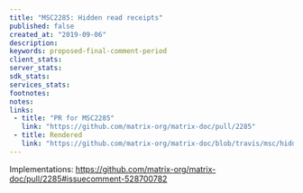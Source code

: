 ```yaml
---
title: "MSC2285: Hidden read receipts"
published: false
created_at: "2019-09-06"
description:
keywords: proposed-final-comment-period
client_stats:
server_stats:
sdk_stats:
services_stats:
footnotes:
notes:
links:
 - title: "PR for MSC2285"
   link: "https://github.com/matrix-org/matrix-doc/pull/2285"
 - title: Rendered
   link: "https://github.com/matrix-org/matrix-doc/blob/travis/msc/hidden-read-receipts/proposals/2285-hidden-read-receipts.md"
---
```


Implementations: https://github.com/matrix-org/matrix-doc/pull/2285#issuecomment-528700782
